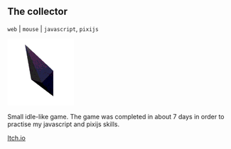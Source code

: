 ## The collector

`web` | `mouse` | `javascript`, `pixijs`

<img id="icon" src="/images/icon_the-collector.png" alt="The collector icon"/>

Small idle-like game.
The game was completed in about 7 days in order to practise my javascript and pixijs skills.

<a class="button" href="https://darkdimension.itch.io/the-collector">Itch.io</a>
